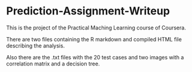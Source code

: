 # Prediction-Assignment-Writeup

This is the project of the Practical Maching Learning course of Coursera.

There are two files containing the R markdown and compiled HTML file describing the analysis.

Also there are the .txt files with the 20 test cases and two images with a correlation matrix and a decision tree.
